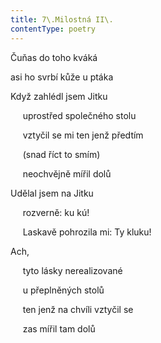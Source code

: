 ```yaml
---
title: 7\.Milostná II\.
contentType: poetry
---
```


<section>

Čuňas do toho kváká

asi ho svrbí kůže u ptáka

Když zahlédl jsem Jitku

     uprostřed společného stolu

     vztyčil se mi ten jenž předtím

     (snad říct to smím)

     neochvějně mířil dolů

Udělal jsem na Jitku

     rozverně: ku kú!

     Laskavě pohrozila mi: Ty kluku!

Ach,

     tyto lásky nerealizované

     u přeplněných stolů

     ten jenž na chvíli vztyčil se

     zas mířil tam dolů

</section>
